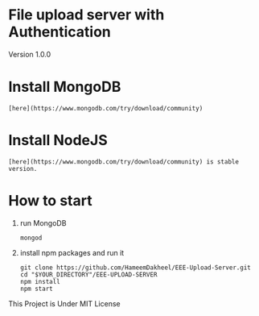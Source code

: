 # File upload server with Authentication
Version 1.0.0

# Install MongoDB
	[here](https://www.mongodb.com/try/download/community)

# Install NodeJS
	[here](https://www.mongodb.com/try/download/community) is stable version.

# How to start 
1. run MongoDB
	```
	mongod
	```
2. install npm packages and run it
	```
	git clone https://github.com/HameemDakheel/EEE-Upload-Server.git
	cd "$YOUR_DIRECTORY"/EEE-UPLOAD-SERVER
	npm install
	npm start
	```






This Project is Under MIT License
 

